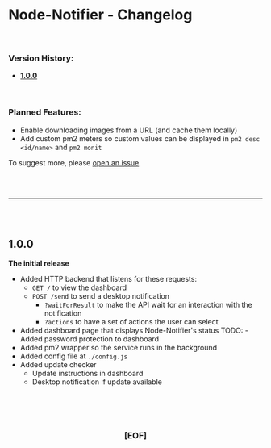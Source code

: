 # Node-Notifier - Changelog

<br>

### Version History:

- **[1.0.0](#100)**

<br>

### Planned Features:
- Enable downloading images from a URL (and cache them locally)
- Add custom pm2 meters so custom values can be displayed in `pm2 desc <id/name>` and `pm2 monit`
  
To suggest more, please [open an issue](https://github.com/Sv443/Node-Notifier/issues/new)

<br><br>

---

<br><br>

## 1.0.0
**The initial release**  
  
- Added HTTP backend that listens for these requests:
    - `GET /` to view the dashboard
    - `POST /send` to send a desktop notification
        - `?waitForResult` to make the API wait for an interaction with the notification
        - `?actions` to have a set of actions the user can select
- Added dashboard page that displays Node-Notifier's status
    TODO: - Added password protection to dashboard
- Added pm2 wrapper so the service runs in the background
- Added config file at `./config.js`
- Added update checker
    - Update instructions in dashboard
    - Desktop notification if update available
<!-- - Added video example -->

<br><br><br>

<div style="text-align:center;" align="center">

### [EOF]

</div>